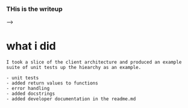 ### THis is the writeup
<!-- <!-- A writeup explaining your own individual contributions to the project. -->
 -->
# what i did
    I took a slice of the client architecture and produced an example suite of unit tests up the hiearchy as an example. 

    - unit tests
    - added return values to functions
    - error handling
    - added docstrings
    - added developer documentation in the readme.md
